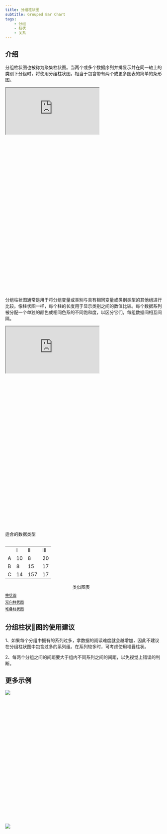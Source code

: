 ```yaml
---
title: 分组柱状图
subtitle: Grouped Bar Chart
tags:
	- 分组
	- 柱状
	- 关系
---
```


## 介绍

分组柱状图也被称为聚集柱状图。当两个或多个数据序列并排显示并在同一轴上的类别下分组时，将使用分组柱状图。相当于包含带有两个或更多图表的简单的条形图。

<div class="article-look-outside">
	<div class="article-look-inside" style="padding-bottom:100%">
	    <iframe class="article-look-content"
	    src="http://gallery.echartsjs.com/view-lite.html?cid=xr13FAH54f&v=1">
	    </iframe>
	</div>
</div>

分组柱状图通常是用于将分组变量或类别与具有相同变量或类别类型的其他组进行比较。像柱状图一样，每个柱的长度用于显示类别之间的数值比较。每个数据系列被分配一个单独的颜色或相同色系的不同饱和度，以区分它们，每组数据间相互间隔。

<div class="article-look-outside">
	<div class="article-look-inside" style="padding-bottom:100%">
	    <iframe class="article-look-content"
	    src="http://gallery.echartsjs.com/view-lite.html?cid=xry8WsXdOW&v=3">
	    </iframe>
	</div>
</div>

<div  class="datatype" style="overflow:hidden" width="180px">
<p style="font-size:14px;font-weight:500;margin: 0 0 13px 0;">适合的数据类型</p>
<table style="width: 40%; float:left; margin-right:15px">
	<tr>
		<td> </td>
		<td>I</td>
        <td>II</td>
		 <td>III</td>
	</tr>
	<tr>
		<td>A</td>
		<td>10</td>
        <td>8</td>
		<td>20</td>
	</tr>
	<tr>
		<td>B</td>
		<td>8</td>
        <td>15</td>
		<td>17</td>
	</tr>
	<tr>
		<td>C</td>
		<td>14</td>
        <td>157</td>
		<td>17</td>
	</tr>
</table>

<div class="morechart" style="margin-top: 150px">
	<p style="font-size:14px;font-weight:500;margin: 0 0 8px 0">类似图表</p>
	<a href="" style="display:block;margin: 5px 0;font-size:12px">柱状图</a>
	<a href="" style="display:block;margin: 5px 0;font-size:12px">双向柱状图</a>
	<a href="" style="display:block;margin: 5px 0;font-size:12px">堆叠柱状图</a>
</div>
</div>

## 分组柱状图的使用建议

1、如果每个分组中拥有的系列过多，拿数据的阅读难度就会越增加，因此不建议在分组柱状图中包含过多的系列组。在系列较多时，可考虑使用堆叠柱状。

2、每两个分组之间的间距要大于组内不同系列之间的间距，以免视觉上错误的判断。

## 更多示例

<div class="more-charts-example">
	<div class="charts-example-one">
		<a href="http://gallery.echartsjs.com/view-lite.html?cid=multiple-y-axis">
			<div class="example-look-outside">
				<div class="article-look-inside" style="padding-bottom:81.90%">
				    <img class="article-look-content" src="./1group.png">
				</div>
			</div>
		</a>
	</div>
</div>

<div class="more-charts-example">
	<div class="charts-example-one">
		<a href="http://gallery.echartsjs.com/view-lite.html?cid=xBk7TY_hWx">
			<div class="example-look-outside">
				<div class="article-look-inside" style="padding-bottom:81.90%">
				    <img class="article-look-content" src="./2group.png">
				</div>
			</div>
		</a>
	</div>
</div>